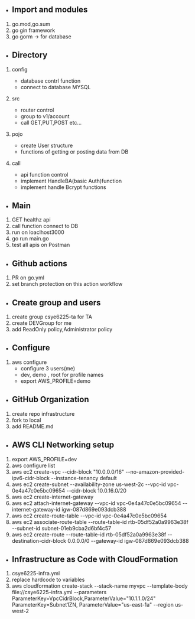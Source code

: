 + ## Import and modules
1. go.mod,go.sum
2. go gin framework
3. go gorm -> for database

+ ## Directory
1. config
   - database contrl function
   - connect to database MYSQL
   
2. src
   - router control
   - group to v1/account
   - call GET,PUT,POST etc...

3. pojo
   - create User structure
   - functions of getting or posting data from DB
   
4. call
   - api function control
   - implement HandleBA(basic Auth)function 
   - implement handle Bcrypt functions

+ ## Main 

1. GET healthz api
2. call function connect to DB
3. run on loaclhost3000
4. go run main.go
5. test all apis on Postman

+ ## Github actions
1. PR on go.yml
2. set branch protection on this action workflow
 
+ ## Create group and users
1. create group csye6225-ta for TA
2. create DEVGroup for me
3. add ReadOnly policy,Administrator policy 

+ ## Configure
1. aws configure
   - configure 3 users(me)
   - dev, demo , root for profile names
   - export AWS_PROFILE=demo

+ ## GitHub Organization  

1. create repo infrastructure
2. fork to local
3. add README.md

+ ## AWS CLI Networking setup
1. export AWS_PROFILE=dev
2. aws configure list
3. aws ec2 create-vpc --cidr-block "10.0.0.0/16" --no-amazon-provided-ipv6-cidr-block --instance-tenancy default
4. aws ec2 create-subnet --availability-zone us-west-2c --vpc-id vpc-0e4a47c0e5bc09654 --cidr-block 10.0.16.0/20
5. aws ec2 create-internet-gateway
6. aws ec2 attach-internet-gateway --vpc-id vpc-0e4a47c0e5bc09654 --internet-gateway-id igw-087d869e093dcb388
7. aws ec2 create-route-table --vpc-id vpc-0e4a47c0e5bc09654
8. aws ec2 associate-route-table --route-table-id rtb-05df52a0a9963e38f --subnet-id subnet-01eb9cba2d6bf4c57 
9. aws ec2 create-route --route-table-id rtb-05df52a0a9963e38f --destination-cidr-block 0.0.0.0/0 --gateway-id igw-087d869e093dcb388
 
+ ## Infrastructure as Code with CloudFormation
1. csye6225-infra.yml 
2. replace hardcode to variables
3. aws cloudformation create-stack --stack-name myvpc --template-body file://csye6225-infra.yml --parameters ParameterKey=VpcCidrBlock,ParameterValue="10.1.1.0/24" ParameterKey=Subnet1ZN, ParameterValue="us-east-1a" --region us-west-2 
 


 
